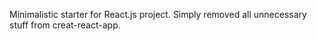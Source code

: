 Minimalistic starter for React.js project. 
Simply removed all unnecessary stuff from creat-react-app.